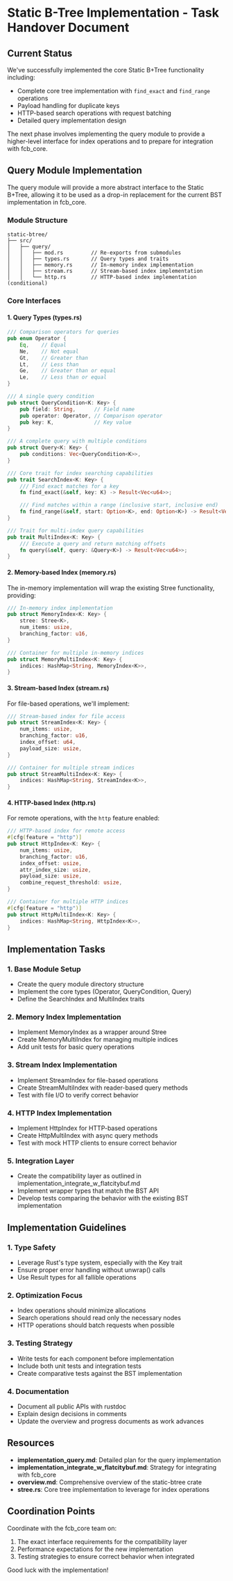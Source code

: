 # Static B-Tree Implementation - Task Handover Document

## Current Status

We've successfully implemented the core Static B+Tree functionality including:

- Complete core tree implementation with `find_exact` and `find_range` operations
- Payload handling for duplicate keys
- HTTP-based search operations with request batching
- Detailed query implementation design

The next phase involves implementing the query module to provide a higher-level interface for index operations and to prepare for integration with fcb_core.

## Query Module Implementation

The query module will provide a more abstract interface to the Static B+Tree, allowing it to be used as a drop-in replacement for the current BST implementation in fcb_core.

### Module Structure

```
static-btree/
├── src/
│   ├── query/
│   │   ├── mod.rs         // Re-exports from submodules
│   │   ├── types.rs       // Query types and traits
│   │   ├── memory.rs      // In-memory index implementation
│   │   ├── stream.rs      // Stream-based index implementation
│   │   └── http.rs        // HTTP-based index implementation (conditional)
```

### Core Interfaces

#### 1. Query Types (types.rs)

```rust
/// Comparison operators for queries
pub enum Operator {
    Eq,    // Equal
    Ne,    // Not equal
    Gt,    // Greater than
    Lt,    // Less than
    Ge,    // Greater than or equal
    Le,    // Less than or equal
}

/// A single query condition
pub struct QueryCondition<K: Key> {
    pub field: String,      // Field name
    pub operator: Operator, // Comparison operator
    pub key: K,             // Key value
}

/// A complete query with multiple conditions
pub struct Query<K: Key> {
    pub conditions: Vec<QueryCondition<K>>,
}

/// Core trait for index searching capabilities
pub trait SearchIndex<K: Key> {
    /// Find exact matches for a key
    fn find_exact(&self, key: K) -> Result<Vec<u64>>;

    /// Find matches within a range (inclusive start, inclusive end)
    fn find_range(&self, start: Option<K>, end: Option<K>) -> Result<Vec<u64>>;
}

/// Trait for multi-index query capabilities
pub trait MultiIndex<K: Key> {
    /// Execute a query and return matching offsets
    fn query(&self, query: &Query<K>) -> Result<Vec<u64>>;
}
```

#### 2. Memory-based Index (memory.rs)

The in-memory implementation will wrap the existing Stree functionality, providing:

```rust
/// In-memory index implementation
pub struct MemoryIndex<K: Key> {
    stree: Stree<K>,
    num_items: usize,
    branching_factor: u16,
}

/// Container for multiple in-memory indices
pub struct MemoryMultiIndex<K: Key> {
    indices: HashMap<String, MemoryIndex<K>>,
}
```

#### 3. Stream-based Index (stream.rs)

For file-based operations, we'll implement:

```rust
/// Stream-based index for file access
pub struct StreamIndex<K: Key> {
    num_items: usize,
    branching_factor: u16,
    index_offset: u64,
    payload_size: usize,
}

/// Container for multiple stream indices
pub struct StreamMultiIndex<K: Key> {
    indices: HashMap<String, StreamIndex<K>>,
}
```

#### 4. HTTP-based Index (http.rs)

For remote operations, with the `http` feature enabled:

```rust
/// HTTP-based index for remote access
#[cfg(feature = "http")]
pub struct HttpIndex<K: Key> {
    num_items: usize,
    branching_factor: u16,
    index_offset: usize,
    attr_index_size: usize,
    payload_size: usize,
    combine_request_threshold: usize,
}

/// Container for multiple HTTP indices
#[cfg(feature = "http")]
pub struct HttpMultiIndex<K: Key> {
    indices: HashMap<String, HttpIndex<K>>,
}
```

## Implementation Tasks

### 1. Base Module Setup

- Create the query module directory structure
- Implement the core types (Operator, QueryCondition, Query)
- Define the SearchIndex and MultiIndex traits

### 2. Memory Index Implementation

- Implement MemoryIndex as a wrapper around Stree
- Create MemoryMultiIndex for managing multiple indices
- Add unit tests for basic query operations

### 3. Stream Index Implementation

- Implement StreamIndex for file-based operations
- Create StreamMultiIndex with reader-based query methods
- Test with file I/O to verify correct behavior

### 4. HTTP Index Implementation

- Implement HttpIndex for HTTP-based operations
- Create HttpMultiIndex with async query methods
- Test with mock HTTP clients to ensure correct behavior

### 5. Integration Layer

- Create the compatibility layer as outlined in implementation_integrate_w_flatcitybuf.md
- Implement wrapper types that match the BST API
- Develop tests comparing the behavior with the existing BST implementation

## Implementation Guidelines

### 1. Type Safety

- Leverage Rust's type system, especially with the Key trait
- Ensure proper error handling without unwrap() calls
- Use Result types for all fallible operations

### 2. Optimization Focus

- Index operations should minimize allocations
- Search operations should read only the necessary nodes
- HTTP operations should batch requests when possible

### 3. Testing Strategy

- Write tests for each component before implementation
- Include both unit tests and integration tests
- Create comparative tests against the BST implementation

### 4. Documentation

- Document all public APIs with rustdoc
- Explain design decisions in comments
- Update the overview and progress documents as work advances

## Resources

- **implementation_query.md**: Detailed plan for the query implementation
- **implementation_integrate_w_flatcitybuf.md**: Strategy for integrating with fcb_core
- **overview.md**: Comprehensive overview of the static-btree crate
- **stree.rs**: Core tree implementation to leverage for index operations

## Coordination Points

Coordinate with the fcb_core team on:

1. The exact interface requirements for the compatibility layer
2. Performance expectations for the new implementation
3. Testing strategies to ensure correct behavior when integrated

Good luck with the implementation!
